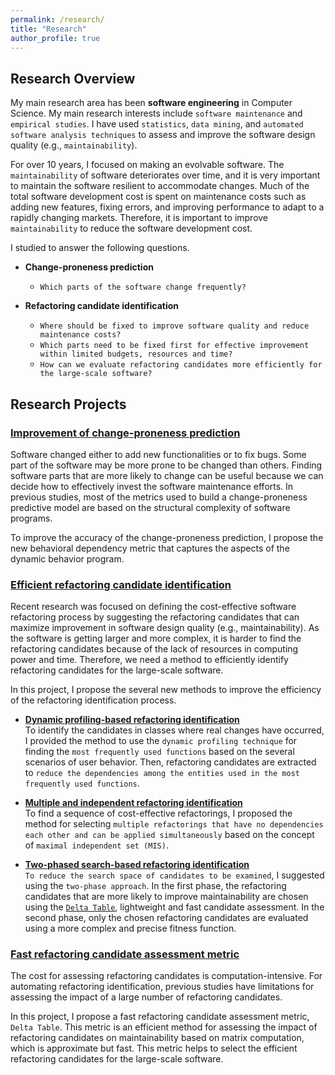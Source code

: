 ```yaml
---
permalink: /research/
title: "Research"
author_profile: true
---
```


## Research Overview

My main research area has been **software engineering** in Computer Science. My main research interests include ``software maintenance`` and ``empirical studies``. I have used ``statistics``, ``data mining``, and ``automated software analysis techniques`` to assess and improve the software design quality (e.g., ``maintainability``).

For over 10 years, I focused on making an evolvable software. The ``maintainability`` of software deteriorates over time, and it is very important to maintain the software resilient to accommodate changes. Much of the total software development cost is spent on maintenance costs such as adding new features, fixing errors, and improving performance to adapt to a rapidly changing markets. Therefore, it is important to improve ``maintainability`` to reduce the software development cost.

I studied to answer the following questions.  
* **Change-proneness prediction**    
  * ``Which parts of the software change frequently?``  


* **Refactoring candidate identification**
  * ``Where should be fixed to improve software quality and reduce maintenance costs?``  
  * ``Which parts need to be fixed first for effective improvement within limited budgets, resources and time?``
  * ``How can we evaluate refactoring candidates more efficiently for the large-scale software?``


## Research Projects

### [Improvement of change-proneness prediction](/portfolio/research_project1/)

Software changed either to add new functionalities or to fix bugs. Some part of the software may be more prone to be changed than others. Finding software parts that are more likely to change can be useful because we can decide how to effectively invest the software maintenance efforts. In previous studies, most of the metrics used to build a change-proneness predictive model are based on the structural complexity of software programs.

To improve the accuracy of the change-proneness prediction, I propose the new behavioral dependency metric that captures the aspects of the dynamic behavior program.


### [Efficient refactoring candidate identification](/portfolio/research_project2/)

Recent research was focused on defining the cost-effective software refactoring process by suggesting the refactoring candidates that can maximize improvement in software design quality (e.g., maintainability). As the software is getting larger and more complex, it is harder to find the refactoring candidates because of the lack of resources in computing power and time. Therefore, we need a method to efficiently identify refactoring candidates for the large-scale software.

In this project, I propose the several new methods to improve the efficiency of the refactoring identification process.  

* [**Dynamic profiling-based refactoring identification**](/portfolio/research_project2/#dynamic)   
To identify the candidates in classes where real changes have occurred, I provided the method to use the ``dynamic profiling technique`` for finding the ``most frequently used functions`` based on the several scenarios of user behavior. Then, refactoring candidates are extracted to ``reduce the dependencies among the entities used in the most frequently used functions``.  

* [**Multiple and independent refactoring identification**](/portfolio/research_project2/#multiple)  
To find a sequence of cost-effective refactorings, I proposed the method for selecting ``multiple refactorings that have no dependencies each other and can be applied simultaneously`` based on the concept of ``maximal independent set (MIS)``.  

* [**Two-phased search-based refactoring identification**](/portfolio/research_project2/#twophase)  
``To reduce the search space of candidates to be examined``, I suggested using the ``two-phase approach``. In the first phase, the refactoring candidates that are more likely to improve maintainability are chosen using the [``Delta Table``](/portfolio/research_project3/), lightweight and fast candidate assessment. In the second phase, only the chosen refactoring candidates are evaluated using a more complex and precise fitness function.


### [Fast refactoring candidate assessment metric](/portfolio/research_project3/)

The cost for assessing refactoring candidates is computation-intensive. For automating refactoring identification, previous studies have limitations for assessing the impact of a large number of refactoring candidates.

In this project, I propose a fast refactoring candidate assessment metric, `Delta Table`. This metric is an efficient method for assessing the impact of refactoring candidates on maintainability based on matrix computation, which is approximate but fast. This metric helps to select the efficient refactoring candidates for the large-scale software.
